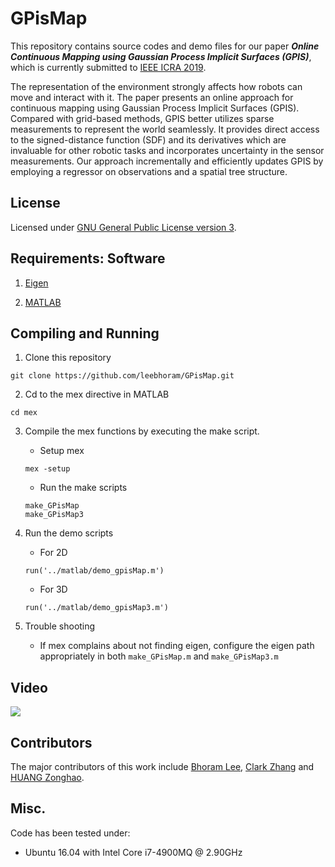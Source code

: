 # GPisMap 

This repository contains source codes and demo files for our paper ***Online
Continuous Mapping using Gaussian Process Implicit Surfaces (GPIS)***, which is
currently submitted to [IEEE ICRA 2019](https://www.icra2019.org/).

The representation of the environment strongly affects how robots can move and
interact with it. The paper presents an online approach for continuous mapping
using Gaussian Process Implicit Surfaces (GPIS). Compared with grid-based
methods, GPIS better utilizes sparse measurements to represent the world
seamlessly. It provides direct access to the signed-distance function (SDF) and
its derivatives which are invaluable for other robotic tasks and incorporates
uncertainty in the sensor measurements. Our approach incrementally and
efficiently updates GPIS by employing a regressor on observations and a spatial
tree structure.
 
## License

Licensed under [GNU General Public License version 3](https://www.gnu.org/licenses/gpl-3.0.html).


## Requirements: Software

1. [Eigen](http://eigen.tuxfamily.org/)

2. [MATLAB](https://www.mathworks.com/products/matlab.html)

## Compiling and Running

1. Clone this repository
```
git clone https://github.com/leebhoram/GPisMap.git
```

2. Cd to the mex directive in MATLAB
```
cd mex
```

3. Compile the mex functions by executing the make script.
    * Setup mex 
    ```
    mex -setup
    ```
    * Run the make scripts
    ```
    make_GPisMap
    make_GPisMap3
    ```

4. Run the demo scripts

    * For 2D 
    ```
    run('../matlab/demo_gpisMap.m')
    ```
    * For 3D 
    ```
    run('../matlab/demo_gpisMap3.m')
    ```

5. Trouble shooting
    * If mex complains about not finding eigen, configure the eigen path appropriately
        in both `make_GPisMap.m` and `make_GPisMap3.m`

## Video  
[![](http://img.youtube.com/vi/_EqeoLeHzXU/0.jpg)](http://www.youtube.com/watch?v=_EqeoLeHzXU "Online Continuous Mapping using GPIS")


## Contributors

The major contributors of this work include [Bhoram Lee](https://github.com/leebhoram),
[Clark Zhang](https://github.com/chickensouple) and [HUANG Zonghao](https://github.com/huangzonghao).

## Misc.

Code has been tested under:

- Ubuntu 16.04 with Intel Core i7-4900MQ @ 2.90GHz

<!-- ## Citation
   - 
   - If you find GPisMap useful in your research, please consider citing:
   - ```
   - @article{<++>,
   -     Author = {Bhoram Lee, Clark Zhang, Zonghao Huang, Daniel D. Lee},
   -     Title = {Oneline Continuous Mapping using Gaussian Process Implicit Surfaces},
   -     Journal = {<++>},
   -     Year = {<++>}
   - }
   - 
   - ```
   -->
